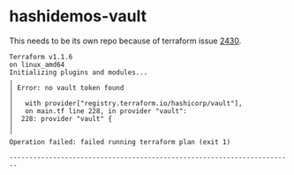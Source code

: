 # hashidemos-vault

This needs to be its own repo because of terraform issue [2430](https://github.com/hashicorp/terraform/issues/2430).

```
Terraform v1.1.6
on linux_amd64
Initializing plugins and modules...
╷
│ Error: no vault token found
│
│   with provider["registry.terraform.io/hashicorp/vault"],
│   on main.tf line 228, in provider "vault":
│  228: provider "vault" {
│
╵
Operation failed: failed running terraform plan (exit 1)

------------------------------------------------------------------------
```